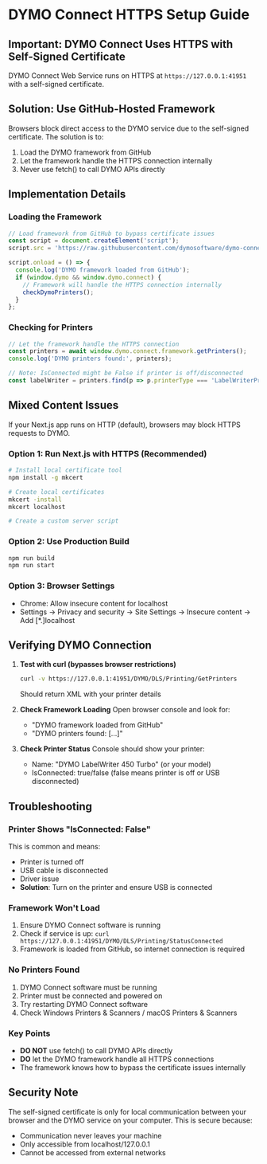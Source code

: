 # DYMO Connect HTTPS Setup Guide

## Important: DYMO Connect Uses HTTPS with Self-Signed Certificate

DYMO Connect Web Service runs on HTTPS at `https://127.0.0.1:41951` with a self-signed certificate.

## Solution: Use GitHub-Hosted Framework

Browsers block direct access to the DYMO service due to the self-signed certificate. The solution is to:
1. Load the DYMO framework from GitHub
2. Let the framework handle the HTTPS connection internally
3. Never use fetch() to call DYMO APIs directly

## Implementation Details

### Loading the Framework
```javascript
// Load framework from GitHub to bypass certificate issues
const script = document.createElement('script');
script.src = 'https://raw.githubusercontent.com/dymosoftware/dymo-connect-framework/master/dymo.connect.framework.js';

script.onload = () => {
  console.log('DYMO framework loaded from GitHub');
  if (window.dymo && window.dymo.connect) {
    // Framework will handle the HTTPS connection internally
    checkDymoPrinters();
  }
};
```

### Checking for Printers
```javascript
// Let the framework handle the HTTPS connection
const printers = await window.dymo.connect.framework.getPrinters();
console.log('DYMO printers found:', printers);

// Note: IsConnected might be False if printer is off/disconnected
const labelWriter = printers.find(p => p.printerType === 'LabelWriterPrinter');
```

## Mixed Content Issues

If your Next.js app runs on HTTP (default), browsers may block HTTPS requests to DYMO.

### Option 1: Run Next.js with HTTPS (Recommended)
```bash
# Install local certificate tool
npm install -g mkcert

# Create local certificates
mkcert -install
mkcert localhost

# Create a custom server script
```

### Option 2: Use Production Build
```bash
npm run build
npm run start
```

### Option 3: Browser Settings
- Chrome: Allow insecure content for localhost
- Settings → Privacy and security → Site Settings → Insecure content → Add [*.]localhost

## Verifying DYMO Connection

1. **Test with curl (bypasses browser restrictions)**
   ```bash
   curl -v https://127.0.0.1:41951/DYMO/DLS/Printing/GetPrinters
   ```
   Should return XML with your printer details

2. **Check Framework Loading**
   Open browser console and look for:
   - "DYMO framework loaded from GitHub"
   - "DYMO printers found: [...]"

3. **Check Printer Status**
   Console should show your printer:
   - Name: "DYMO LabelWriter 450 Turbo" (or your model)
   - IsConnected: true/false (false means printer is off or USB disconnected)

## Troubleshooting

### Printer Shows "IsConnected: False"
This is common and means:
- Printer is turned off
- USB cable is disconnected
- Driver issue
- **Solution**: Turn on the printer and ensure USB is connected

### Framework Won't Load
1. Ensure DYMO Connect software is running
2. Check if service is up: `curl https://127.0.0.1:41951/DYMO/DLS/Printing/StatusConnected`
3. Framework is loaded from GitHub, so internet connection is required

### No Printers Found
1. DYMO Connect software must be running
2. Printer must be connected and powered on
3. Try restarting DYMO Connect software
4. Check Windows Printers & Scanners / macOS Printers & Scanners

### Key Points
- **DO NOT** use fetch() to call DYMO APIs directly
- **DO** let the DYMO framework handle all HTTPS connections
- The framework knows how to bypass the certificate issues internally

## Security Note

The self-signed certificate is only for local communication between your browser and the DYMO service on your computer. This is secure because:
- Communication never leaves your machine
- Only accessible from localhost/127.0.0.1
- Cannot be accessed from external networks